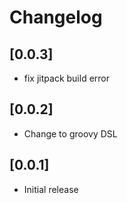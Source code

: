 # Changelog

## [0.0.3]

- fix jitpack build error

## [0.0.2]

- Change to groovy DSL

## [0.0.1]

- Initial release